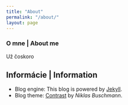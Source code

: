 ```yaml
---
title: "About"
permalink: "/about/"
layout: page
---
```


### O mne | About me

Už čoskoro

## Informácie | Information

- Blog engine: This blog is powered by [Jekyll](https://jekyllrb.com/).  
- Blog theme: [Contrast](https://github.com/niklasbuschmann/contrast) by _Niklas Buschmann_.
